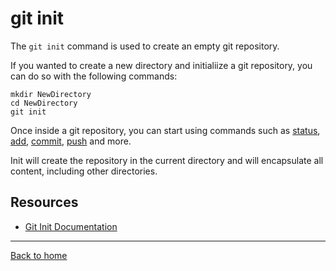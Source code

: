 # git init

The `git init` command is used to create an empty git repository.

If you wanted to create a new directory and initialiize a git repository, you can do so with the following commands:
```
mkdir NewDirectory
cd NewDirectory
git init
```

Once inside a git repository, you can start using commands such as 
[status](./Status.md),
[add](./Add.md),
[commit](./Commit.md),
[push](./Push.md)
and more.

Init will create the repository in the current directory and will encapsulate all content, including other directories.

## Resources

- [Git Init Documentation](https://git-scm.com/docs/git-init)

---

[Back to home](../README.md)
